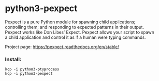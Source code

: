 # python3-pexpect
Pexpect is a pure Python module for spawning child applications; controlling them; and responding to expected patterns in their output. Pexpect works like Don Libes’ Expect. Pexpect allows your script to spawn a child application and control it as if a human were typing commands.

Project page: https://pexpect.readthedocs.org/en/stable/

### Install:
```
kcp -i python3-ptyprocess
kcp -i python3-pexpect
```
